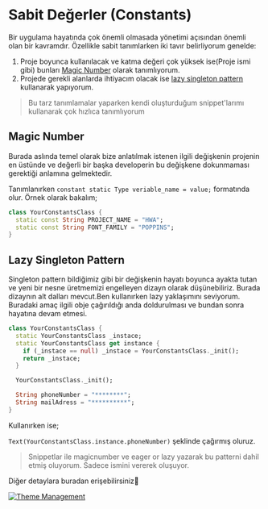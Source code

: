 # Sabit Değerler (Constants)

Bir uygulama hayatında çok önemli olmasada yönetimi açısından önemli olan bir kavramdır. Özellikle sabit tanımlarken iki tavır belirliyorum genelde:

1. Proje boyunca kullanılacak ve katma değeri çok yüksek ise(Proje ismi gibi) bunları [Magic Number](https://help.semmle.com/wiki/display/JAVA/Magic+numbers#:~:text=A%20magic%20number%20is%20a,for%20other%20programmers%20to%20understand.) olarak tanımlıyorum.
2. Projede gerekli alanlarda ihtiyacım olacak ise [lazy singleton pattern](https://www.journaldev.com/1377/java-singleton-design-pattern-best-practices-examples#eager-initialization) kullanarak yapıyorum.

> Bu tarz tanımlamalar yaparken kendi oluşturduğum snippet'larımı kullanarak çok hızlıca tanımlıyorum

## Magic Number

Burada aslında temel olarak bize anlatılmak istenen ilgili değişkenin projenin en üstünde ve değerli bir başka developerin bu değişkene dokunmaması gerektiği anlamına gelmektedir.

Tanımlanırken `constant static Type veriable_name = value;` formatında olur. Örnek olarak bakalım;

```dart
class YourConstantsClass {
  static const String PROJECT_NAME = "HWA";
  static const String FONT_FAMILY = "POPPINS";
}
```

## Lazy Singleton Pattern

Singleton pattern bildiğimiz gibi bir değişkenin hayatı boyunca ayakta tutan ve yeni bir nesne üretmemizi engelleyen dizayn olarak düşünebiliriz. Burada dizaynın alt dalları mevcut.Ben kullanırken lazy yaklaşımını seviyorum. Buradaki amaç ilgili obje çağırıldığı anda doldurulması ve bundan sonra hayatına devam etmesi.

```dart
class YourConstantsClass {
  static YourConstantsClass _instace;
  static YourConstantsClass get instance {
    if (_instace == null) _instace = YourConstantsClass._init();
    return _instace;
  }

  YourConstantsClass._init();

  String phoneNumber = "********";
  String mailAdress = "**********";
}
```

Kullanırken ise;

`Text(YourConstantsClass.instance.phoneNumber)` şeklinde çağırmış oluruz.

> Snippetlar ile magicnumber ve eager or lazy yazarak bu patterni dahil etmiş oluyorum. Sadece ismini vererek oluşuyor.

Diğer detaylara buradan erişebilirsiniz🥳

[![Theme Management](https://img.youtube.com/vi/buUw_mU-Idg/0.jpg)](https://www.youtube.com/watch?v=buUw_mU-Idg&list=PL1k5oWAuBhgV_XnhMSyu2YLZMZNGuD0Cv&index=8)

